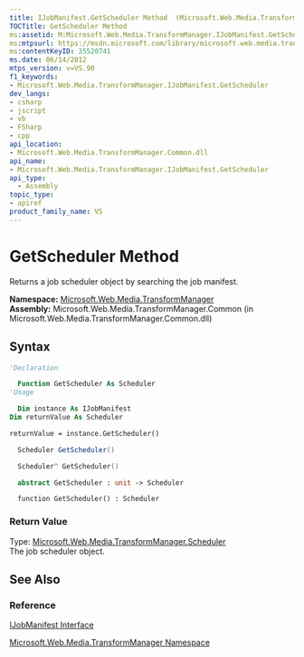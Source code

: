 ```yaml
---
title: IJobManifest.GetScheduler Method  (Microsoft.Web.Media.TransformManager)
TOCTitle: GetScheduler Method
ms:assetid: M:Microsoft.Web.Media.TransformManager.IJobManifest.GetScheduler
ms:mtpsurl: https://msdn.microsoft.com/library/microsoft.web.media.transformmanager.ijobmanifest.getscheduler(v=VS.90)
ms:contentKeyID: 35520741
ms.date: 06/14/2012
mtps_version: v=VS.90
f1_keywords:
- Microsoft.Web.Media.TransformManager.IJobManifest.GetScheduler
dev_langs:
- csharp
- jscript
- vb
- FSharp
- cpp
api_location:
- Microsoft.Web.Media.TransformManager.Common.dll
api_name:
- Microsoft.Web.Media.TransformManager.IJobManifest.GetScheduler
api_type:
  - Assembly
topic_type:
- apiref
product_family_name: VS
---
```


# GetScheduler Method

Returns a job scheduler object by searching the job manifest.

**Namespace:**  [Microsoft.Web.Media.TransformManager](microsoft-web-media-transformmanager-namespace.md)  
**Assembly:**  Microsoft.Web.Media.TransformManager.Common (in Microsoft.Web.Media.TransformManager.Common.dll)

## Syntax

```vb
'Declaration

  Function GetScheduler As Scheduler
'Usage

  Dim instance As IJobManifest
Dim returnValue As Scheduler

returnValue = instance.GetScheduler()
```

```csharp
  Scheduler GetScheduler()
```

```cpp
  Scheduler^ GetScheduler()
```

``` fsharp
  abstract GetScheduler : unit -> Scheduler 
```

```jscript
  function GetScheduler() : Scheduler
```

### Return Value

Type: [Microsoft.Web.Media.TransformManager.Scheduler](scheduler-class-microsoft-web-media-transformmanager.md)  
The job scheduler object.  

## See Also

### Reference

[IJobManifest Interface](ijobmanifest-interface-microsoft-web-media-transformmanager.md)

[Microsoft.Web.Media.TransformManager Namespace](microsoft-web-media-transformmanager-namespace.md)
